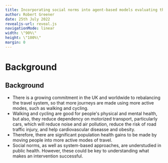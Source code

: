 ```yaml
---
title: Incorporating social norms into agent-based models evaluating the impact of active commuting intervention
author: Robert Greener
date: 25th July 2022
revealjs-url: reveal.js
navigationMode: linear
width: \"90%\"
height: \"100%\"
margin: 0
---
```


# Background

## Background

- There is a growing commitment in the UK and worldwide to rebalancing the travel system, so that more journeys are made using more active modes, such as walking and cycling.
- Walking and cycling are good for people's physical and mental health, but also, they reduce dependency on motorized transport, particularly cars, which will reduce noise and air pollution, reduce the risk of road traffic injury, and help cardiovascular diseasse and obesity.
- Therefore, there are significant population health gains to be made by moving people into more active modes of travel.
- Social norms, as well as system-based approaches, are understudied in public health. However, these could be key to understanding what makes an intervention successful.
